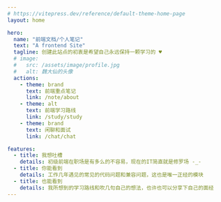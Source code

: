 ```yaml
---
# https://vitepress.dev/reference/default-theme-home-page
layout: home

hero:
  name: "前端文档/个人笔记"
  text: "A frontend Site"
  tagline: 创建此站点的初衷是希望自己永远保持一颗学习的 ♥
  # image:
  #   src: /assets/image/profile.jpg
  #   alt: 魏大仙的头像
  actions:  
    - theme: brand
      text: 前端重点笔记
      link: /note/about
    - theme: alt 
      text: 前端学习路线
      link: /study/study
    - theme: brand
      text: 闲聊和面试
      link: /chat/chat

features:
  - title: 我想吐槽
    details: 初级前端在职场是有多么的不容易，现在的IT简直就是修罗场 -_- 
  - title: 你能看到
    details: 工作几年遇见的常见的代码问题和兼容问题，这也是唯一正经的模块
  - title: 也能看到
    details: 我所想到的学习路线和吹几句自己的想法，也许也可以分享下自己的面经
---
```


